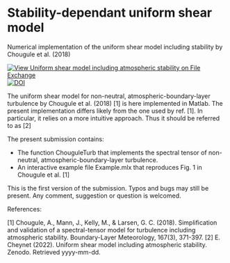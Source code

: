 # Stability-dependant uniform shear model

Numerical implementation of the uniform shear model including stability by Chougule et al. (2018)

[![View Uniform shear model including atmospheric stability on File Exchange](https://www.mathworks.com/matlabcentral/images/matlab-file-exchange.svg)](https://se.mathworks.com/matlabcentral/fileexchange/74480-uniform-shear-model-including-atmospheric-stability)
[![DOI](https://zenodo.org/badge/249147073.svg)](https://zenodo.org/badge/latestdoi/249147073)

The uniform shear model for non-neutral, atmospheric-boundary-layer turbulence by  Chougule et al. (2018) [1] is here implemented in Matlab. The present implementation differs likely from the one used by ref. [1]. In particular, it relies on a more intuitive approach. Thus it should be referred to as [2]

The present submission contains:

- The function ChouguleTurb that implements the spectral tensor of non-neutral, atmospheric-boundary-layer turbulence.
- An interactive example file Example.mlx that reproduces Fig. 1 in Chougule et al. [1]

This is the first version of the submission. Typos and bugs may still be present. Any comment, suggestion or question is welcomed.


References:

[1] Chougule, A., Mann, J., Kelly, M., & Larsen, G. C. (2018). Simplification and validation of a spectral-tensor model for turbulence including atmospheric stability. Boundary-Layer Meteorology, 167(3), 371-397.
[2]  E. Cheynet (2022). Uniform shear model including atmospheric stability. Zenodo.  Retrieved yyyy-mm-dd. 
